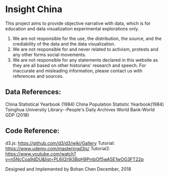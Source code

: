# Insight China

This project aims to provide objective narrative with data, which is for education and data visualization experimental explorations only. 
1. We are not responsible for the use, the distribution, the source, and the crediability of the data and the data visualization. 
2. We are not responsible for and never related to activism, protests and any other forms social movements.
3. We are not responsible for any statements declared in this website as they are all based on other historians' research and speech. For inaccurate and misleading information, please contact us with references and sources.

## Data References: 
China Statistical Yearbook (1984)
China Population Statistic Yearbook(1984)
Tsinghua University Library--People's Daily Archives 
World Bank-World GDP (2018)

## Code Reference:
d3.js: https://github.com/d3/d3/wiki/Gallery
Tutorial: https://www.udemy.com/masteringd3js/
Tutorial2: https://www.youtube.com/watch?v=n5NcCoa9dDU&list=PL6il2r9i3BqH9PmbOf5wA5E1wOG3FT22p

Designed and Implemented by Bohan Chen
December, 2018
